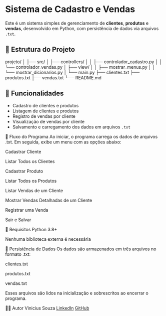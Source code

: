 # Sistema de Cadastro e Vendas

Este é um sistema simples de gerenciamento de **clientes**, **produtos** e **vendas**, desenvolvido em Python, com persistência de dados via arquivos `.txt`.

## 📁 Estrutura do Projeto

projeto/
│
├── src/
│ ├── controllers/
│ │ ├── controlador_cadastro.py
│ │ └── controlador_vendas.py
│ ├── view/
│ │ ├── mostrar_menus.py
│ │ └── mostrar_dicionarios.py
│ └── main.py
├── clientes.txt
├── produtos.txt
├── vendas.txt
└── README.md


## 🚀 Funcionalidades

- Cadastro de clientes e produtos
- Listagem de clientes e produtos
- Registro de vendas por cliente
- Visualização de vendas por cliente
- Salvamento e carregamento dos dados em arquivos `.txt`

🧠 Fluxo do Programa
Ao iniciar, o programa carrega os dados de arquivos .txt. Em seguida, exibe um menu com as opções abaixo:

Cadastrar Cliente

Listar Todos os Clientes

Cadastrar Produto

Listar Todos os Produtos

Listar Vendas de um Cliente

Mostrar Vendas Detalhadas de um Cliente

Registrar uma Venda

Sair e Salvar

📝 Requisitos
Python 3.8+

Nenhuma biblioteca externa é necessária

💾 Persistência de Dados
Os dados são armazenados em três arquivos no formato .txt:

clientes.txt

produtos.txt

vendas.txt

Esses arquivos são lidos na inicialização e sobrescritos ao encerrar o programa.

👨‍💻 Autor
Vinicius Souza
[LinkedIn](https://www.linkedin.com/in/vinicius-da-silva-35a81522a/)
[GitHub](https://github.com/Bernicius)
